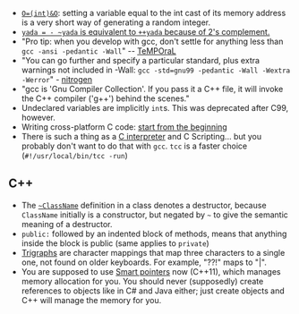* [`O=(int)&O`](https://github.com/duckythescientist/obfuscatedLife/blob/master/remarks.md#int-_2048ointo______): setting a variable equal to the int cast of its memory address is a very short way of generating a random integer.
* [`yada = - ~yada` is equivalent to `++yada` because of 2's complement.](https://github.com/duckythescientist/obfuscatedLife/blob/master/remarks.md#while__-__2048___oo0x41c64e6d123450x7fffffff1024150)
* "Pro tip: when you develop with gcc, don't settle for anything less than `gcc -ansi -pedantic -Wall`" -- [TeMPOraL](https://news.ycombinator.com/item?id=7156405)
* "You can go further and specify a particular standard, plus extra warnings not included in -Wall: `gcc -std=gnu99 -pedantic -Wall -Wextra -Werror`" - [nitrogen](https://news.ycombinator.com/item?id=7156405)
* "gcc is 'Gnu Compiler Collection'. If you pass it a C++ file, it will invoke the C++ compiler ('g++') behind the scenes."
* Undeclared variables are implicitly `int`s. This was deprecated after C99, however.
* Writing cross-platform C code: [start from the beginning](http://www.ski-epic.com/source_code_essays/ten_rules_for_writing_cross_platform_c_source_code.html)
* There is such a thing as a [C interpreter](http://www.reddit.com/r/programming/comments/2latu2/c4_c_in_4_functions/clt70uk) and C Scripting... but you probably don't want to do that with `gcc`. `tcc` is a faster choice (`#!/usr/local/bin/tcc -run`)

## C++

* The [`~ClassName`](http://stackoverflow.com/a/1395509/1558430) definition in a class denotes a destructor, because `ClassName` initially is a constructor, but negated by `~` to give the semantic meaning of a destructor. 
* `public:` followed by an indented block of methods, means that anything inside the block is public (same applies to `private`)
* [Trigraphs](http://stackoverflow.com/questions/7825055/what-does-the-c-operator-do) are character mappings that map three characters to a single one, not found on older keyboards. For example, "??!" maps to "|".
* You are supposed to use [Smart pointers](http://en.wikipedia.org/wiki/Smart_pointer) now (C++11), which manages memory allocation for you. You should never (supposedly) create references to objects like in C# and Java either; just create objects and C++ will manage the memory for you.